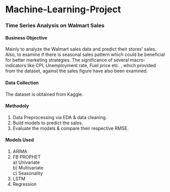 # Machine-Learning-Project
### Time Series Analysis on Walmart Sales

#### Business Objective
Mainly to analyze the Walmart sales data and predict their stores’ sales. Also, to examine if there is seasonal sales pattern which could be beneficial for better marketing strategies. The significance of several macro-indicators like CPI, Unemployment rate, Fuel price etc. , which provided from the dataset, against the sales figure have also been examined.


#### Data Collection
The dataset is obtained from Kaggle.


#### Methodoly
1. Data Preprocessing via EDA & data cleaning. <br /> 
2. Build models to predict the sales. <br /> 
3. Evaluate the models & compare their respective RMSE. <br /> 


#### Models Used
1. ARIMA
2. FB PROPHET<br /> 
   a) Univariate <br />
   b) Multivariate <br />
   c) Seasonality <br />
3. LSTM
4. Regression
